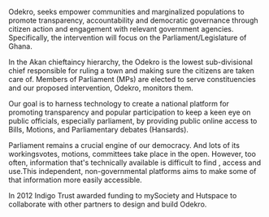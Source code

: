 Odekro, seeks empower communities and marginalized populations to promote transparency, accountability and democratic governance through citizen action and engagement with relevant government agencies. Specifically, the intervention will focus on the Parliament/Legislature of Ghana.

In the Akan chieftaincy hierarchy, the Odekro is the lowest sub-divisional chief responsible for ruling a town and making sure the citizens are taken care of.  Members of Parliament (MPs) are elected to serve constituencies and our proposed intervention, Odekro, monitors them.

Our goal is to harness technology to create a national platform for promoting transparency and popular participation to keep a keen eye on public officials, especially parliament, by
providing public online access to Bills, Motions, and Parliamentary debates
(Hansards).

Parliament remains a crucial engine of our democracy. And lots of its workingsvotes, motions, committees take place in the open. However, too often, information that's technically available is difficult to find , access and use.This independent, non-governmental platforms aims to make some of that information more easily accessible.
 
In 2012 Indigo Trust awarded funding to mySociety and Hutspace to collaborate with other partners to design and build Odekro.